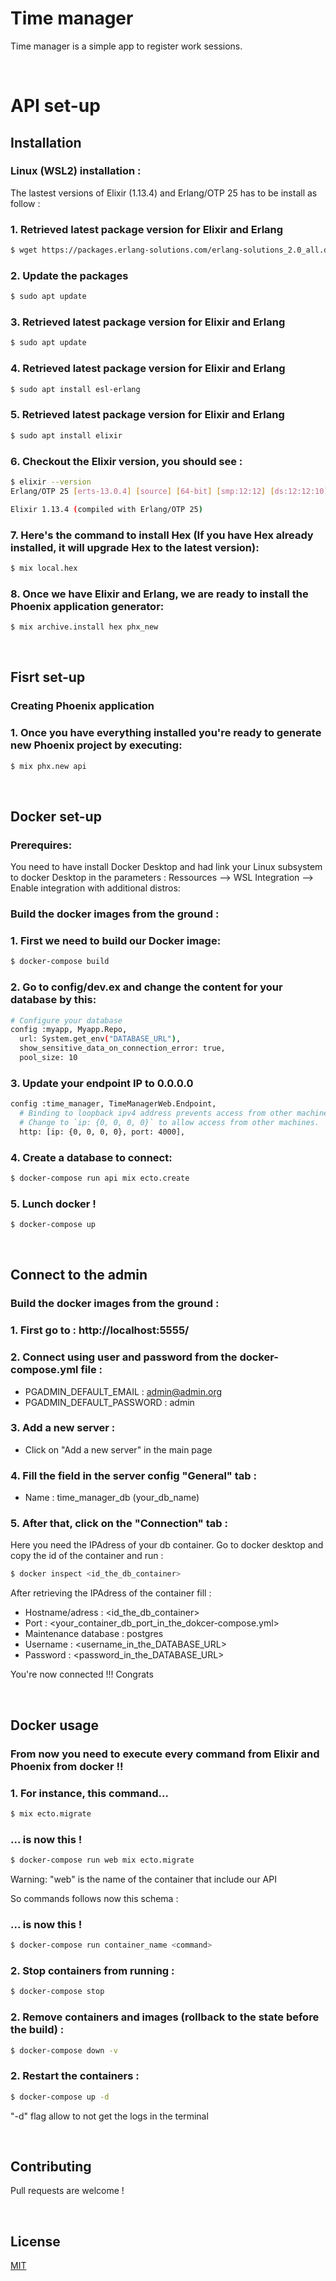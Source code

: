 # Time manager

Time manager is a simple app to register work sessions.
<p>&nbsp;</p>

# API set-up
## <strong>Installation</strong>

### <strong> Linux (WSL2) installation : </strong>

The lastest versions of Elixir (1.13.4) and Erlang/OTP 25 has to be install as follow :


### 1. Retrieved latest package version for Elixir and Erlang
```bash
$ wget https://packages.erlang-solutions.com/erlang-solutions_2.0_all.deb && sudo dpkg -i erlang-solutions_2.0_all.deb
```
### 2. Update the packages
```bash
$ sudo apt update
```
### 3. Retrieved latest package version for Elixir and Erlang
```bash
$ sudo apt update
```
### 4. Retrieved latest package version for Elixir and Erlang
```bash
$ sudo apt install esl-erlang
```
### 5. Retrieved latest package version for Elixir and Erlang
```bash
$ sudo apt install elixir
```

### 6. Checkout the Elixir version, you should see :
```bash
$ elixir --version
Erlang/OTP 25 [erts-13.0.4] [source] [64-bit] [smp:12:12] [ds:12:12:10] [async-threads:1] [jit:ns]

Elixir 1.13.4 (compiled with Erlang/OTP 25)
```
### 7. Here's the command to install Hex (If you have Hex already installed, it will upgrade Hex to the latest version):
```bash
$ mix local.hex
```
### 8. Once we have Elixir and Erlang, we are ready to install the Phoenix application generator:
```bash
$ mix archive.install hex phx_new
```

<p>&nbsp;</p>

## <strong>Fisrt set-up</strong>

### <strong>Creating Phoenix application</strong>

### 1. Once you have everything installed you're ready to generate new Phoenix project by executing:
```bash
$ mix phx.new api
```

<p>&nbsp;</p>

## <strong>Docker set-up</strong>

### <strong>Prerequires: </strong>
You need to have install Docker Desktop and had link your Linux subsystem to docker Desktop in the parameters : Ressources --> WSL Integration --> Enable integration with additional distros:


### <strong>Build the docker images from the ground :</strong>

### 1. First we need to build our Docker image:
```bash
$ docker-compose build
```
### 2. Go to config/dev.ex and change the content for your database by this:
```bash
# Configure your database
config :myapp, Myapp.Repo,
  url: System.get_env("DATABASE_URL"),
  show_sensitive_data_on_connection_error: true,
  pool_size: 10
```

### 3. Update your endpoint IP to 0.0.0.0
```bash
config :time_manager, TimeManagerWeb.Endpoint,
  # Binding to loopback ipv4 address prevents access from other machines.
  # Change to `ip: {0, 0, 0, 0}` to allow access from other machines.
  http: [ip: {0, 0, 0, 0}, port: 4000],
```

### 4. Create a database to connect:
```bash
$ docker-compose run api mix ecto.create
```

### 5. Lunch docker !
```bash
$ docker-compose up
```

<p>&nbsp;</p>

## <strong>Connect to the admin</strong>


### <strong>Build the docker images from the ground :</strong>

### 1. First go to : http://localhost:5555/

### 2. Connect using user and password from the docker-compose.yml file : 
- PGADMIN_DEFAULT_EMAIL : admin@admin.org
- PGADMIN_DEFAULT_PASSWORD : admin

### 3. Add a new server : 
- Click on "Add a new server" in the main page

### 4. Fill the field in the server config "General" tab : 
- Name : time_manager_db (your_db_name)

### 5. After that, click on the "Connection" tab : 
Here you need the IPAdress of your db container. 
Go to docker desktop and copy the id of the container and run : 
```bash
$ docker inspect <id_the_db_container>
```
After retrieving the IPAdress of the container fill : 
- Hostname/adress : <id_the_db_container>
- Port : <your_container_db_port_in_the_dokcer-compose.yml>
- Maintenance database : postgres
- Username : <username_in_the_DATABASE_URL>
- Password : <password_in_the_DATABASE_URL>

You're now connected !!! Congrats

<p>&nbsp;</p>

## <strong>Docker usage</strong>

### <strong>From now you need to execute every command from Elixir and Phoenix from docker !!</strong>

### 1. For instance, this command... 
```bash
$ mix ecto.migrate
```
### ... is now this !
```bash
$ docker-compose run web mix ecto.migrate
```

Warning: "web" is the name of the container that include our API

So commands follows now this schema : 
### ... is now this !
```bash
$ docker-compose run container_name <command>
```

### 2. Stop containers from running : 
```bash
$ docker-compose stop
```

### 2. Remove containers and images (rollback to the state before the build) : 
```bash
$ docker-compose down -v
```

### 2. Restart the containers : 
```bash
$ docker-compose up -d
```

"-d" flag allow to not get the logs in the terminal


<p>&nbsp;</p>

## Contributing
Pull requests are welcome !

<p>&nbsp;</p>

## License
[MIT](https://choosealicense.com/licenses/mit/)
